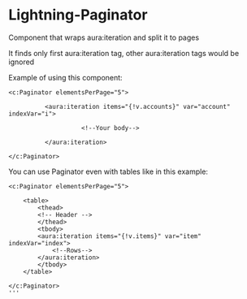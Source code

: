 # Lightning-Paginator
Component that wraps aura:iteration and split it to pages

It finds only first aura:iteration tag, other aura:iteration tags would be ignored

Example of using this component:
```
<c:Paginator elementsPerPage="5">

          <aura:iteration items="{!v.accounts}" var="account" indexVar="i">

                    <!--Your body-->
                                          
          </aura:iteration>
          
</c:Paginator>
```

You can use Paginator even with tables like in this example:
```
<c:Paginator elementsPerPage="5">

    <table>
        <thead>
        <!-- Header -->
        </thead>
        <tbody>
        <aura:iteration items="{!v.items}" var="item" indexVar="index">
            <!--Rows-->
        </aura:iteration>
        </tbody>
    </table>

</c:Paginator>
'''
